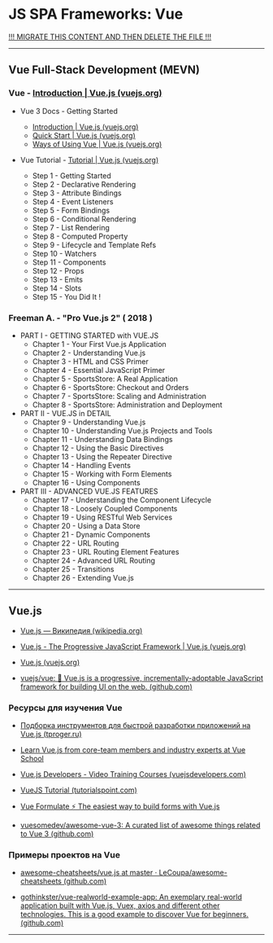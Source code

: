 # JS SPA Frameworks: Vue

[!!! MIGRATE THIS CONTENT AND THEN DELETE THE FILE !!!]()

---

## Vue Full-Stack Development (MEVN)

### Vue - [Introduction | Vue.js (vuejs.org)](https://vuejs.org/guide/introduction.html)

* Vue 3 Docs - Getting Started
  * [Introduction | Vue.js (vuejs.org)](https://vuejs.org/guide/introduction.html)
  * [Quick Start | Vue.js (vuejs.org)](https://vuejs.org/guide/quick-start.html#creating-a-vue-application)
  * [Ways of Using Vue | Vue.js (vuejs.org)](https://vuejs.org/guide/extras/ways-of-using-vue.html#jamstack-ssg)

* Vue Tutorial - [Tutorial | Vue.js (vuejs.org)](https://vuejs.org/tutorial/#step-1)
  * Step 1 - Getting Started
  * Step 2 - Declarative Rendering
  * Step 3 - Attribute Bindings
  * Step 4 - Event Listeners
  * Step 5 - Form Bindings
  * Step 6 - Conditional Rendering
  * Step 7 - List Rendering
  * Step 8 - Computed Property
  * Step 9 - Lifecycle and Template Refs
  * Step 10 - Watchers
  * Step 11 - Components
  * Step 12 - Props
  * Step 13 - Emits
  * Step 14 - Slots
  * Step 15 - You Did It !

### Freeman A. - "Pro Vue.js 2" ( 2018 )

* PART I - GETTING STARTED with VUE.JS
  * Chapter 1 - Your First Vue.js Application
  * Chapter 2 - Understanding Vue.js
  * Chapter 3 - HTML and CSS Primer
  * Chapter 4 - Essential JavaScript Primer
  * Chapter 5 - SportsStore: A Real Application
  * Chapter 6 - SportsStore: Checkout and Orders
  * Chapter 7 - SportsStore: Scaling and Administration
  * Chapter 8 - SportsStore: Administration and Deployment
* PART II - VUE.JS in DETAIL
  * Chapter 9 - Understanding Vue.js
  * Chapter 10 - Understanding Vue.js Projects and Tools
  * Chapter 11 - Understanding Data Bindings
  * Chapter 12 - Using the Basic Directives
  * Chapter 13 - Using the Repeater Directive
  * Chapter 14 - Handling Events
  * Chapter 15 - Working with Form Elements
  * Chapter 16 - Using Components
* PART III - ADVANCED VUE.JS FEATURES
  * Chapter 17 - Understanding the Component Lifecycle
  * Chapter 18 - Loosely Coupled Components
  * Chapter 19 - Using RESTful Web Services
  * Chapter 20 - Using a Data Store
  * Chapter 21 - Dynamic Components
  * Chapter 22 - URL Routing
  * Chapter 23 - URL Routing Element Features
  * Chapter 24 - Advanced URL Routing
  * Chapter 25 - Transitions
  * Chapter 26 - Extending Vue.js

---

## Vue.js

* [Vue.js — Википедия (wikipedia.org)](https://ru.wikipedia.org/wiki/Vue.js)

* [Vue.js - The Progressive JavaScript Framework | Vue.js (vuejs.org)](https://vuejs.org/)

* [Vue.js (vuejs.org)](https://ru.vuejs.org/)

* [vuejs/vue: 🖖 Vue.js is a progressive, incrementally-adoptable JavaScript framework for building UI on the web. (github.com)](https://github.com/vuejs/vue)

### Ресурсы для изучения Vue

* [Подборка инструментов для быстрой разработки приложений на Vue.js (tproger.ru)](https://tproger.ru/translations/tools-for-vue-js/)

* [Learn Vue.js from core-team members and industry experts at Vue School](https://vueschool.io/)

* [Vue.js Developers - Video Training Courses (vuejsdevelopers.com)](https://vuejsdevelopers.com/)

* [VueJS Tutorial (tutorialspoint.com)](https://www.tutorialspoint.com/vuejs/)

* [Vue Formulate ⚡️ The easiest way to build forms with Vue.js](https://vueformulate.com/)

* [vuesomedev/awesome-vue-3: A curated list of awesome things related to Vue 3 (github.com)](https://github.com/vuesomedev/awesome-vue-3)

### Примеры проектов на Vue

* [awesome-cheatsheets/vue.js at master · LeCoupa/awesome-cheatsheets (github.com)](https://github.com/LeCoupa/awesome-cheatsheets/blob/master/frontend/vue.js)

* [gothinkster/vue-realworld-example-app: An exemplary real-world application built with Vue.js, Vuex, axios and different other technologies. This is a good example to discover Vue for beginners. (github.com)](https://github.com/gothinkster/vue-realworld-example-app)

---
